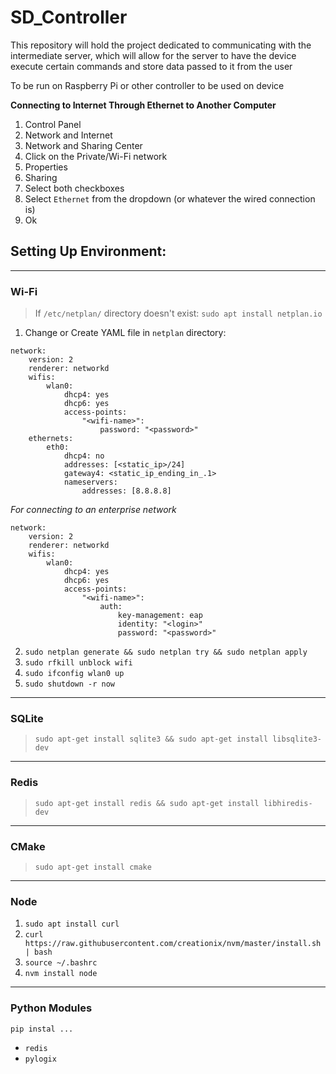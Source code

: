 # SD_Controller

This repository will hold the project dedicated to communicating with the intermediate server, which will allow for the server to have the device
    execute certain commands and store data passed to it from the user

To be run on Raspberry Pi or other controller to be used on device

**Connecting to Internet Through Ethernet to Another Computer**
1. Control Panel
2. Network and Internet
3. Network and Sharing Center
4. Click on the Private/Wi-Fi network
5. Properties
6. Sharing
7. Select both checkboxes
8. Select `Ethernet` from the dropdown (or whatever the wired connection is)
9. Ok

## Setting Up Environment:

------------------------
### Wi-Fi
> If `/etc/netplan/` directory doesn't exist: `sudo apt install netplan.io`

1. Change or Create YAML file in `netplan` directory:

```
network:
    version: 2
    renderer: networkd
    wifis:
        wlan0:
            dhcp4: yes
            dhcp6: yes
            access-points:
                "<wifi-name>":
                    password: "<password>"
    ethernets:
        eth0:
            dhcp4: no
            addresses: [<static_ip>/24]
            gateway4: <static_ip_ending_in_.1>
            nameservers:
                addresses: [8.8.8.8]
```

*For connecting to an enterprise network*
```
network:
    version: 2
    renderer: networkd
    wifis:
        wlan0:
            dhcp4: yes
            dhcp6: yes
            access-points:
                "<wifi-name>":
                    auth:
                        key-management: eap
                        identity: "<login>"
                        password: "<password>"
```
2. `sudo netplan generate && sudo netplan try && sudo netplan apply`
3. `sudo rfkill unblock wifi`
4. `sudo ifconfig wlan0 up`
5. `sudo shutdown -r now`
--------------------

### SQLite

> `sudo apt-get install sqlite3 && sudo apt-get install libsqlite3-dev`
--------------------

### Redis

> `sudo apt-get install redis && sudo apt-get install libhiredis-dev`
--------------------

### CMake

> `sudo apt-get install cmake`
--------------------

### Node

1. `sudo apt install curl`
2. `curl https://raw.githubusercontent.com/creationix/nvm/master/install.sh | bash`
3. `source ~/.bashrc`
4. `nvm install node`
--------------------

### Python Modules

`pip instal ...`
* `redis`
* `pylogix`